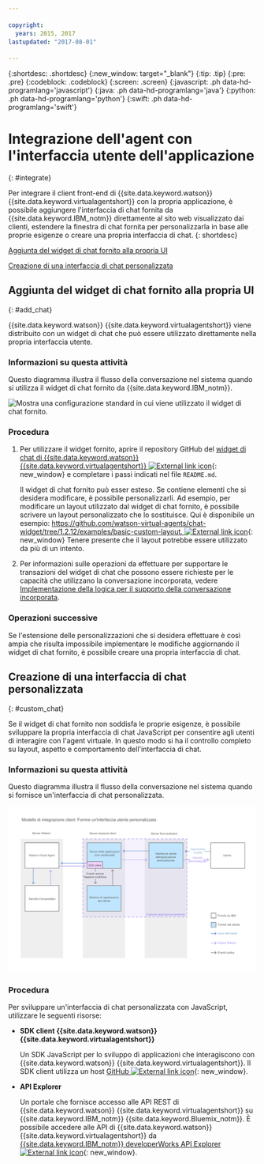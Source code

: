 ```yaml
---

copyright:
  years: 2015, 2017
lastupdated: "2017-08-01"

---
```


{:shortdesc: .shortdesc}
{:new_window: target="_blank"}
{:tip: .tip}
{:pre: .pre}
{:codeblock: .codeblock}
{:screen: .screen}
{:javascript: .ph data-hd-programlang='javascript'}
{:java: .ph data-hd-programlang='java'}
{:python: .ph data-hd-programlang='python'}
{:swift: .ph data-hd-programlang='swift'}

# Integrazione dell'agent con l'interfaccia utente dell'applicazione
{: #integrate}

Per integrare il client front-end di {{site.data.keyword.watson}}
{{site.data.keyword.virtualagentshort}} con la propria applicazione, è possibile aggiungere
l'interfaccia di chat fornita da {{site.data.keyword.IBM_notm}} direttamente al sito web
visualizzato dai clienti, estendere la finestra di chat fornita per personalizzarla in base
alle proprie esigenze o creare una propria interfaccia di chat.
{: shortdesc}

[Aggiunta del widget di chat fornito alla propria UI](/docs/services/virtual-agent/integrate.html#add_chat)

[Creazione di una interfaccia di chat personalizzata](/docs/services/virtual-agent/integrate.html#custom_chat)

## Aggiunta del widget di chat fornito alla propria UI
{: #add_chat}

{{site.data.keyword.watson}} {{site.data.keyword.virtualagentshort}}
viene distribuito con un widget di chat che può essere utilizzato direttamente nella propria
interfaccia utente.

### Informazioni su questa attività

Questo diagramma illustra il flusso della conversazione nel sistema quando si utilizza
il widget di chat fornito da {{site.data.keyword.IBM_notm}}.

![Mostra una configurazione standard in cui viene
utilizzato il widget di chat fornito.](images/builtin_chat_new.png)

### Procedura

1. Per utilizzare il widget fornito, aprire il repository GitHub del [widget di chat di {{site.data.keyword.watson}} {{site.data.keyword.virtualagentshort}} ![External link icon](../../icons/launch-glyph.svg "External link icon")](https://github.com/watson-virtual-agents/chat-widget){: new_window} e completare i passi indicati nel file `README.md`.

    Il widget di chat fornito può esser esteso. Se contiene elementi che si desidera
modificare, è possibile personalizzarli. Ad esempio, per modificare un layout utilizzato dal widget
di chat fornito, è possibile scrivere un layout personalizzato che lo sostituisce. Qui è disponibile
un esempio: [https://github.com/watson-virtual-agents/chat-widget/tree/1.2.12/examples/basic-custom-layout. ![External link icon](../../icons/launch-glyph.svg "External link icon")](https://github.com/watson-virtual-agents/chat-widget/tree/1.2.12/examples/basic-custom-layout){: new_window} Tenere
presente che il layout potrebbe essere utilizzato da più di un intento.

1. Per informazioni sulle operazioni da effettuare per supportare le transazioni del widget
di chat che possono essere richieste per le capacità che utilizzano la conversazione
incorporata, vedere [Implementazione della logica per il supporto della conversazione incorporata](/docs/services/virtual-agent/impl_intents.html#backend_transaction).

### Operazioni successive

Se l'estensione delle personalizzazioni che si desidera effettuare è così ampia che
risulta impossibile implementare le modifiche aggiornando il widget di chat fornito, è possibile
creare una propria interfaccia di chat.

## Creazione di una interfaccia di chat personalizzata
{: #custom_chat}

Se il widget di chat fornito non soddisfa le proprie esigenze, è possibile sviluppare la
propria interfaccia di chat JavaScript per consentire agli utenti di interagire con l'agent virtuale. In
questo modo si ha il controllo completo su layout, aspetto e comportamento dell'interfaccia di chat.

### Informazioni su questa attività

Questo diagramma illustra il flusso della conversazione nel sistema quando si fornisce
un'interfaccia di chat personalizzata.

![Mostra che il widget di chat IBM viene sostituito completamente da un'interfaccia utente personalizzata.](images/custom_ui_new.png)

### Procedura

Per sviluppare un'interfaccia di chat personalizzata con JavaScript, utilizzare le seguenti
risorse:

- **SDK client {{site.data.keyword.watson}} {{site.data.keyword.virtualagentshort}}**

    Un SDK JavaScript per lo sviluppo di applicazioni che interagiscono con
{{site.data.keyword.watson}} {{site.data.keyword.virtualagentshort}}. Il SDK
client utilizza un host [GitHub ![External link icon](../../icons/launch-glyph.svg "External link icon")](https://github.com/watson-virtual-agents/client-sdk){: new_window}.

- **API Explorer**

    Un portale che fornisce accesso alle API REST di {{site.data.keyword.watson}}
{{site.data.keyword.virtualagentshort}} su {{site.data.keyword.IBM_notm}} {{site.data.keyword.Bluemix_notm}}. È
possibile accedere alle API di {{site.data.keyword.watson}}
{{site.data.keyword.virtualagentshort}} da
[{{site.data.keyword.IBM_notm}} developerWorks API Explorer ![External link icon](../../icons/launch-glyph.svg "External link icon")](https://developer.ibm.com/api/view/id-339:title-Watson_Virtual_Agent){: new_window}.

